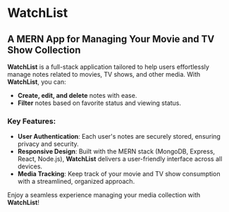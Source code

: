 # WatchList
## A MERN App for Managing Your Movie and TV Show Collection

**WatchList** is a full-stack application tailored to help users effortlessly manage notes related to movies, TV shows, and other media. With **WatchList**, you can:

- **Create, edit, and delete** notes with ease.
- **Filter** notes based on favorite status and viewing status.

### Key Features:
- **User Authentication**: Each user's notes are securely stored, ensuring privacy and security.
- **Responsive Design**: Built with the MERN stack (MongoDB, Express, React, Node.js), **WatchList** delivers a user-friendly interface across all devices.
- **Media Tracking**: Keep track of your movie and TV show consumption with a streamlined, organized approach.

Enjoy a seamless experience managing your media collection with **WatchList**!

